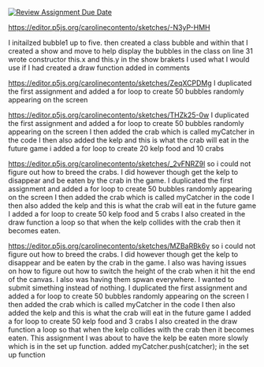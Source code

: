 [![Review Assignment Due Date](https://classroom.github.com/assets/deadline-readme-button-24ddc0f5d75046c5622901739e7c5dd533143b0c8e959d652212380cedb1ea36.svg)](https://classroom.github.com/a/pJv4oXRo)

https://editor.p5js.org/carolinecontento/sketches/-N3yP-HMH

I initailzed bubble1 up to five.
then created a class bubble and within that I created a show and move to help display the bubbles
in the class on line 31 wrote constructor this.x and this.y
in the show brakets I used what I would use if I had created a draw function 
added in comments 

https://editor.p5js.org/carolinecontento/sketches/ZeqXCPDMg
I duplicated the first assignment 
and added a for loop to create 50 bubbles randomly appearing on the screen

https://editor.p5js.org/carolinecontento/sketches/THZk25-0w
I duplicated the first assignment 
and added a for loop to create 50 bubbles randomly appearing on the screen
I then added the crab which is called myCatcher in the code 
I then also added the kelp and this is what the crab will eat in the future game 
i added a for loop to create 20 kelp food and 10 crabs

https://editor.p5js.org/carolinecontento/sketches/_2vFNRZ9l
so i could not figure out how to breed the crabs. I did however though get the kelp to disappear and be eaten by the crab in the game.
I duplicated the first assignment 
and added a for loop to create 50 bubbles randomly appearing on the screen
I then added the crab which is called myCatcher in the code 
I then also added the kelp and this is what the crab will eat in the future game 
I added a for loop to create 50 kelp food and 5 crabs
I also created in the draw function a loop so that when the kelp collides with the crab then it becomes eaten. 

https://editor.p5js.org/carolinecontento/sketches/MZBaRBk6y
so i could not figure out how to breed the crabs. I did however though get the kelp to disappear and be eaten by the crab in the game.
I also was having issues on how to figure out how to switch the height of the crab when it hit the end of the canvas.
I also was having them spwan everywhere. I wanted to submit simething instead of nothing. 
I duplicated the first assignment 
and added a for loop to create 50 bubbles randomly appearing on the screen
I then added the crab which is called myCatcher in the code 
I then also added the kelp and this is what the crab will eat in the future game 
I added a for loop to create 50 kelp food and 3 crabs
I also created in the draw function a loop so that when the kelp collides with the crab then it becomes eaten. 
This assignment I was about to have the kelp be eaten more slowly which is in the set up function.
added myCatcher.push(catcher); in the set up function
